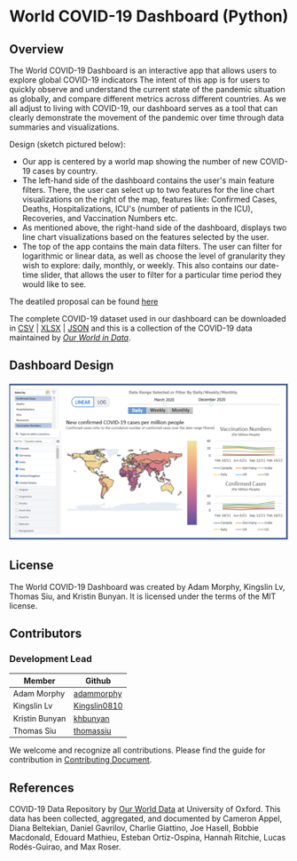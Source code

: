 # World COVID-19 Dashboard (Python)

## Overview

The World COVID-19 Dashboard is an interactive app that allows users to explore global COVID-19 indicators The intent of this app is for users to quickly observe and understand the current state of the pandemic situation as globally, and compare different metrics across different countries. As we all adjust to living with COVID-19, our dashboard serves as a tool that can clearly demonstrate the movement of the pandemic over time through data summaries and visualizations. 

Design (sketch pictured below): 
- Our app is centered by a world map showing the number of new COVID-19 cases by country. 
- The left-hand side of the dashboard contains the user's main feature filters. There, the user can select up to two features for the line chart visualizations on the right of the map, features like: Confirmed Cases, Deaths, Hospitalizations, ICU's (number of patients in the ICU), Recoveries, and Vaccination Numbers etc. 
- As mentioned above, the right-hand side of the dashboard, displays two line chart visualizations based on the features selected by the user.
- The top of the app contains the main data filters. The user can filter for logarithmic or linear data, as well as choose the level of granularity they wish to explore: daily, monthly, or weekly. This also contains our date-time slider, that allows the user to filter for a particular time period they would like to see.

The deatiled proposal can be found [here](https://github.com/UBC-MDS/group10-worldcovid-dashpython/blob/main/docs/proposal.md)

The complete COVID-19 dataset used in our dashboard can be downloaded in [CSV](https://covid.ourworldindata.org/data/owid-covid-data.csv) | [XLSX](https://covid.ourworldindata.org/data/owid-covid-data.xlsx) | [JSON](https://covid.ourworldindata.org/data/owid-covid-data.json) and this is a collection of the COVID-19 data maintained by [_Our World in Data_](https://ourworldindata.org/coronavirus).

## Dashboard Design

![](dashboard_design.png)

## License

The World COVID-19 Dashboard was created by Adam Morphy, Kingslin Lv, Thomas Siu, and Kristin Bunyan. It is licensed under the terms of the MIT license.

## Contributors
### Development Lead

| Member        | Github                                            |
|---------------|---------------------------------------------------|
| Adam Morphy   | [adammorphy](https://github.com/adammorphy)       |
| Kingslin Lv   | [Kingslin0810](https://github.com/Kingslin0810)   |
| Kristin Bunyan| [khbunyan](https://github.com/khbunyan)           |
| Thomas Siu    | [thomassiu](https://github.com/thomassiu)         |

We welcome and recognize all contributions. Please find the guide for contribution in [Contributing Document](https://github.com/UBC-MDS/group10-worldcovid-dashpython/blob/main/CONTRIBUTING.md).

## References

COVID-19 Data Repository by [Our World Data](https://ourworldindata.org/coronavirus) at University of Oxford. This data has been collected, aggregated, and documented by Cameron Appel, Diana Beltekian, Daniel Gavrilov, Charlie Giattino, Joe Hasell, Bobbie Macdonald, Edouard Mathieu, Esteban Ortiz-Ospina, Hannah Ritchie, Lucas Rodés-Guirao, and Max Roser.
